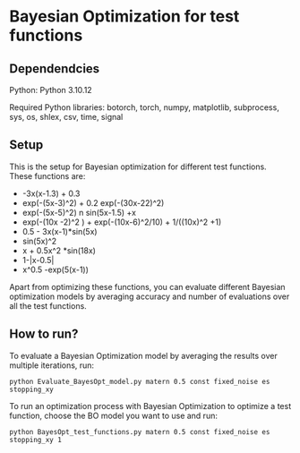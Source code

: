 # Bayesian Optimization for test functions

## Dependendcies
Python: Python 3.10.12

Required Python libraries: botorch, torch, numpy, matplotlib, subprocess, sys, os, shlex, csv, time, signal


## Setup
This is the setup for Bayesian optimization for different test functions. These functions are:
- -3x(x-1.3) + 0.3
- exp(-(5x-3)^2) + 0.2 exp(-(30x-22)^2)
- exp(-(5x-5)^2) n sin(5x-1.5) +x
- exp(-(10x -2)^2 ) + exp(-(10x-6)^2/10) + 1/((10x)^2 +1)
- 0.5 - 3x(x-1)\*sin(5x)
- sin(5x)^2
- x + 0.5x^2 \*sin(18x)
- 1-|x-0.5|
- x^0.5 -exp(5(x-1))

Apart from optimizing these functions, you can evaluate different Bayesian optimization models by averaging accuracy and number of evaluations over all the test functions.


## How to run?
To evaluate a Bayesian Optimization model by averaging the results over multiple iterations, run:
```
python Evaluate_BayesOpt_model.py matern 0.5 const fixed_noise es stopping_xy
```
To run an optimization process with Bayesian Optimization to optimize a test function, choose the BO model you want to use and run:
```
python BayesOpt_test_functions.py matern 0.5 const fixed_noise es stopping_xy 1
```

